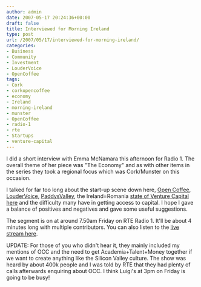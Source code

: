```yaml
---
author: admin
date: 2007-05-17 20:24:36+00:00
draft: false
title: Interviewed for Morning Ireland
type: post
url: /2007/05/17/interviewed-for-morning-ireland/
categories:
- Business
- Community
- Investment
- LouderVoice
- OpenCoffee
tags:
- Cork
- corkopencoffee
- economy
- Ireland
- morning-ireland
- munster
- OpenCoffee
- radio-1
- rte
- Startups
- venture-capital
---
```


I did a short interview with Emma McNamara this afternoon for Radio 1. The overall theme of her piece was "The Economy" and as with other items in the series they took a regional focus which was Cork/Munster on this occasion.

I talked for far too long about the start-up scene down here, [Open Coffee](http://opencoffee.ning.com/), [LouderVoice](http://www.loudervoice.com/), [PaddysValley](http://paddysvalley.org), the Ireland=Romania [state of Venture Capital here](http://www.finfacts.com/irelandbusinessnews/publish/article_10010057.shtml) and the difficulty many have in getting access to capital. I hope I gave a balance of positives and negatives and gave some useful suggestions.

The segment is on at around 7.50am Friday on RTE Radio 1. It'll be about 4 minutes long with multiple contributors. You can also listen to the [live stream here](http://www.rte.ie/radio/index.html).

UPDATE: For those of you who didn't hear it, they mainly included my mentions of OCC and the need to get Academia+Talent+Money together if we want to create anything like the Silicon Valley culture.  The show was heard by about 400k people and I was told by RTE that they had plenty of calls afterwards enquiring about OCC. I think Luigi's at 3pm on Friday is going to be busy!
